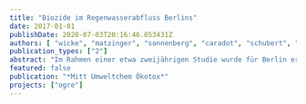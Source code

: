```yaml
---
title: "Biozide im Regenwasserabfluss Berlins"
date: 2017-01-01
publishDate: 2020-07-03T20:16:46.053431Z
authors: [ "wicke", "matzinger", "sonnenberg", "caradot", "schubert", "rouault", "Heinzmann, B.", "Dünnbier, U.", "von Seggern, D." ]
publication_types: ["2"]
abstract: "Im Rahmen einer etwa zweijährigen Studie wurde für Berlin erstmals das Ausmaß der Belastung von Regenabfluss mit Spurenstoffen durch ein einjähriges Monitoringprogramm in Einzugsgebieten unterschiedlicher Stadtstrukturtypen unter- sucht. Das Programm umfasste mehr als 100 Spurenstoffe einschließlich 20 Biozide bzw. Pestizide. Die höchsten Konzen- trationen dieser Stoffgruppe wurden für Mecoprop (max: 6,9 µg/L) und Glyphosat (max: 4,6 µg/L) gefunden. Für die Mehr- zahl der Stoffe gab es dabei signifikante Unterschiede zwischen den Stadtstrukturen. Für einige Substanzen (z.B. Carbendazim, Terbutryn) und Einzugsgebiete wurden im Regenwasserabfluss Umweltqualitätsnormen (UQN) für Ge- wässer überschritten. Proben, die zusätzlich bei Regenwetter in einem Fließgewässer genommen wurden, zeigen, dass es auch im Gewässer zur Überschreitung von zulässigen Höchst- konzentrationen (ZHK-UQN) bei Regen kommen kann."
featured: false
publication: "*Mitt Umweltchem Ökotox*"
projects: ["ogre"]
---
```


